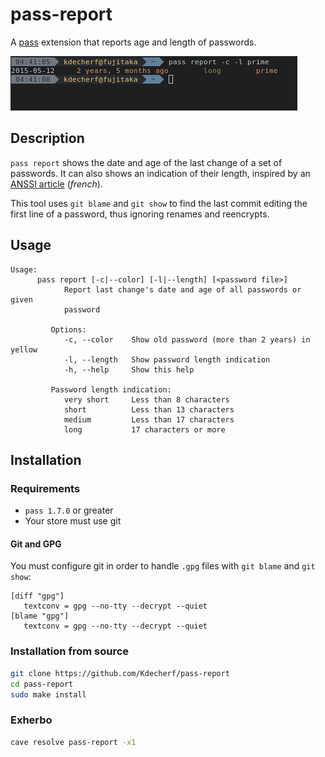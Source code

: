 # pass-report

A [pass](https://www.passwordstore.org) extension that reports age and length of
passwords.

![screenshot](screenshot.png)

## Description

`pass report` shows the date and age of the last change of a set of passwords.
It can also shows an indication of their length, inspired by an [ANSSI
article](https://www.ssi.gouv.fr/administration/precautions-elementaires/calculer-la-force-dun-mot-de-passe/)
(_french_).

This tool uses `git blame` and `git show` to find the last commit editing the
first line of a password, thus ignoring renames and reencrypts.

## Usage

```
Usage:
      pass report [-c|--color] [-l|--length] [<password file>]
            Report last change's date and age of all passwords or given
            password

         Options:
            -c, --color    Show old password (more than 2 years) in yellow
            -l, --length   Show password length indication
            -h, --help     Show this help

         Password length indication:
            very short     Less than 8 characters
            short          Less than 13 characters
            medium         Less than 17 characters
            long           17 characters or more
```

## Installation

### Requirements

* `pass 1.7.0` or greater
* Your store must use git

#### Git and GPG

You must configure git in order to handle `.gpg` files with `git blame` and `git
show`:

``` gitconfig
[diff "gpg"]
   textconv = gpg --no-tty --decrypt --quiet
[blame "gpg"]
   textconv = gpg --no-tty --decrypt --quiet
```

### Installation from source

``` bash
git clone https://github.com/Kdecherf/pass-report
cd pass-report
sudo make install
```

### Exherbo

``` bash
cave resolve pass-report -x1
```
